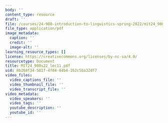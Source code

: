 ```yaml
---
body: ''
content_type: resource
draft: ''
file: /courses/24-900-introduction-to-linguistics-spring-2022/mit24_900s22_lec11.pdf
file_type: application/pdf
image_metadata:
  caption: ''
  credit: ''
  image-alt: ''
learning_resource_types: []
license: https://creativecommons.org/licenses/by-nc-sa/4.0/
resourcetype: Document
title: MIT24_900s22_lec11.pdf
uid: 8b268f34-581f-4f04-84b4-162c5ba32df7
video_files:
  video_captions_file: ''
  video_thumbnail_file: ''
  video_transcript_file: ''
video_metadata:
  video_speakers: ''
  video_tags: ''
  youtube_description: ''
  youtube_id: ''
---
```

